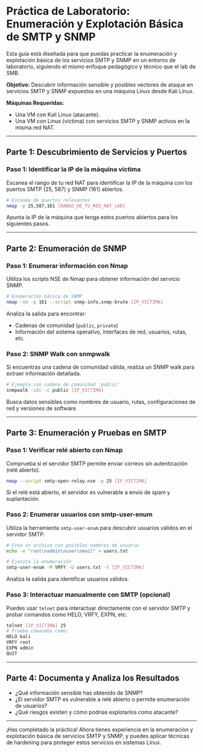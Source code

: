 # Práctica de Laboratorio: Enumeración y Explotación Básica de SMTP y SNMP

Esta guía está diseñada para que puedas practicar la enumeración y explotación básica de los servicios SMTP y SNMP en un entorno de laboratorio, siguiendo el mismo enfoque pedagógico y técnico que el lab de SMB.

**Objetivo:** Descubrir información sensible y posibles vectores de ataque en servicios SMTP y SNMP expuestos en una máquina Linux desde Kali Linux.

**Máquinas Requeridas:**
* Una VM con Kali Linux (atacante).
* Una VM con Linux (víctima) con servicios SMTP y SNMP activos en la misma red NAT.

---

## Parte 1: Descubrimiento de Servicios y Puertos

### Paso 1: Identificar la IP de la máquina víctima

Escanea el rango de tu red NAT para identificar la IP de la máquina con los puertos SMTP (25, 587) y SNMP (161) abiertos.

```bash
# Escaneo de puertos relevantes
nmap -p 25,587,161 [RANGO_DE_TU_RED_NAT_LAB]
```

Apunta la IP de la máquina que tenga estos puertos abiertos para los siguientes pasos.

---

## Parte 2: Enumeración de SNMP

### Paso 1: Enumerar información con Nmap

Utiliza los scripts NSE de Nmap para obtener información del servicio SNMP.

```bash
# Enumeración básica de SNMP
nmap -sU -p 161 --script snmp-info,snmp-brute [IP_VICTIMA]
```

Analiza la salida para encontrar:
* Cadenas de comunidad (`public`, `private`)
* Información del sistema operativo, interfaces de red, usuarios, rutas, etc.

### Paso 2: SNMP Walk con snmpwalk

Si encuentras una cadena de comunidad válida, realiza un SNMP walk para extraer información detallada.

```bash
# Ejemplo con cadena de comunidad 'public'
snmpwalk -v2c -c public [IP_VICTIMA]
```

Busca datos sensibles como nombres de usuario, rutas, configuraciones de red y versiones de software.

---

## Parte 3: Enumeración y Pruebas en SMTP

### Paso 1: Verificar relé abierto con Nmap

Comprueba si el servidor SMTP permite enviar correos sin autenticación (relé abierto).

```bash
nmap --script smtp-open-relay.nse -p 25 [IP_VICTIMA]
```

Si el relé está abierto, el servidor es vulnerable a envío de spam y suplantación.

### Paso 2: Enumerar usuarios con smtp-user-enum

Utiliza la herramienta `smtp-user-enum` para descubrir usuarios válidos en el servidor SMTP.

```bash
# Crea un archivo con posibles nombres de usuario
echo -e "root\nadmin\nuser\nmail" > users.txt

# Ejecuta la enumeración
smtp-user-enum -M VRFY -U users.txt -t [IP_VICTIMA]
```

Analiza la salida para identificar usuarios válidos.

### Paso 3: Interactuar manualmente con SMTP (opcional)

Puedes usar `telnet` para interactuar directamente con el servidor SMTP y probar comandos como HELO, VRFY, EXPN, etc.

```bash
telnet [IP_VICTIMA] 25
# Prueba comandos como:
HELO kali
VRFY root
EXPN admin
QUIT
```

---

## Parte 4: Documenta y Analiza los Resultados

* ¿Qué información sensible has obtenido de SNMP?
* ¿El servidor SMTP es vulnerable a relé abierto o permite enumeración de usuarios?
* ¿Qué riesgos existen y cómo podrías explotarlos como atacante?

---

¡Has completado la práctica! Ahora tienes experiencia en la enumeración y explotación básica de servicios SMTP y SNMP, y puedes aplicar técnicas de hardening para proteger estos servicios en sistemas Linux.
